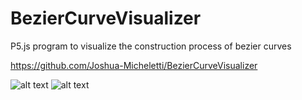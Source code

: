 # BezierCurveVisualizer
P5.js program to visualize the construction process of bezier curves

https://github.com/Joshua-Micheletti/BezierCurveVisualizer

![alt text](https://github.com/Joshua-Micheletti/BezierCurveVisualizer/blob/main/cubic.png?raw=true)
![alt text](https://github.com/Joshua-Micheletti/BezierCurveVisualizer/blob/main/quadratic.png?raw=true)

